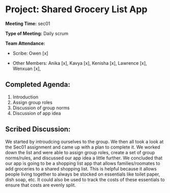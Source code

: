 # Project: Shared Grocery List App

**Meeting Time:** sec01

**Type of Meeting:** Daily scrum

**Team Attendance:**

- Scribe:
Owen [x]

- Other Members:
Anika [x],
Kavya [x],
Kenisha [x],
Lawrence [x],
Wenxuan [x],

## Completed Agenda:
1. Introduction
2. Assign group roles
3. Discussion of group norms
4. Discussion of app idea

## Scribed Discussion:
We started by introudcing ourselves to the group. We then all took a look at the Sec01 assignment and came up with a plan to complete it. We worked down the list and were able to assign group roles, create a set of group norms/rules, and discussed our app idea a little further. We concluded that our app is going to be a shopping list app that allows families/roomates to add groceries to a shared shopping list. This is helpful because it allows people living together to always be stocked on essentials like toilet paper, dish soap, etc. It could also be used to track the costs of these essentials to ensure that costs are evenly split.

